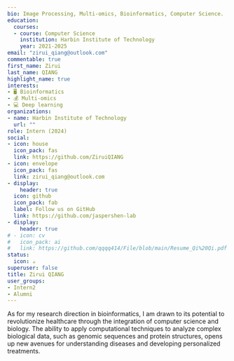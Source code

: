 ```yaml
---
bio: Image Processing, Multi-omics, Bioinformatics, Computer Science.
education:
  courses:
  - course: Computer Science
    institution: Harbin Institute of Technology
    year: 2021-2025
email: "zirui_qiang@outlook.com"
commentable: true
first_name: Zirui
last_name: QIANG
highlight_name: true
interests:
- 🖥️ Bioinformatics
- 💰 Multi-omics
- 💻 Deep learning
organizations:
- name: Harbin Institute of Technology
  url: ""
role: Intern (2024)
social:
- icon: house
  icon_pack: fas
  link: https://github.com/ZiruiQIANG
- icon: envelope
  icon_pack: fas
  link: zirui_qiang@outlook.com
- display:
    header: true
  icon: github
  icon_pack: fab
  label: Follow us on GitHub
  link: https://github.com/jaspershen-lab
- display:
    header: true
# - icon: cv
#   icon_pack: ai
#   link: https://github.com/qqqq414/File/blob/main/Resume_Qi%20Qi.pdf
status:
  icon: ☕️
superuser: false
title: Zirui QIANG
user_groups:
- Intern2
- Alumni
---
```


As for my research direction in bioinformatics, I am drawn to its potential to revolutionize healthcare through the integration of computer science and biology. The ability to apply computational techniques to analyze complex biological data, such as genomic sequences and protein structures, opens up new avenues for understanding diseases and developing personalized treatments. 
 

